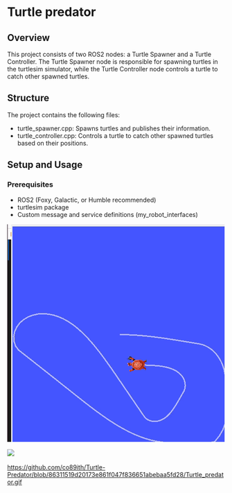 # Turtle predator

## Overview
This project consists of two ROS2 nodes: a Turtle Spawner and a Turtle Controller. The Turtle Spawner node is responsible for spawning turtles in the turtlesim simulator, while the Turtle Controller node controls a turtle to catch other spawned turtles.

## Structure
The project contains the following files:
- turtle_spawner.cpp: Spawns turtles and publishes their information.
- turtle_controller.cpp: Controls a turtle to catch other spawned turtles based on their positions.

## Setup and Usage
### Prerequisites
- ROS2 (Foxy, Galactic, or Humble recommended)
- turtlesim package
- Custom message and service definitions (my_robot_interfaces)


![Turtle_predator_example](https://github.com/co89ith/Turtle-Predator/blob/86311519d20173e861f047f836651abebaa5fd28/Turtle_predator.gif)

<img src="https://github.com/Daisyliu6/Daisyliu6/blob/master/me.gif](https://github.com/co89ith/Turtle_predator_project/blob/main/Turtle_predator.gif"/>

https://github.com/co89ith/Turtle-Predator/blob/86311519d20173e861f047f836651abebaa5fd28/Turtle_predator.gif
